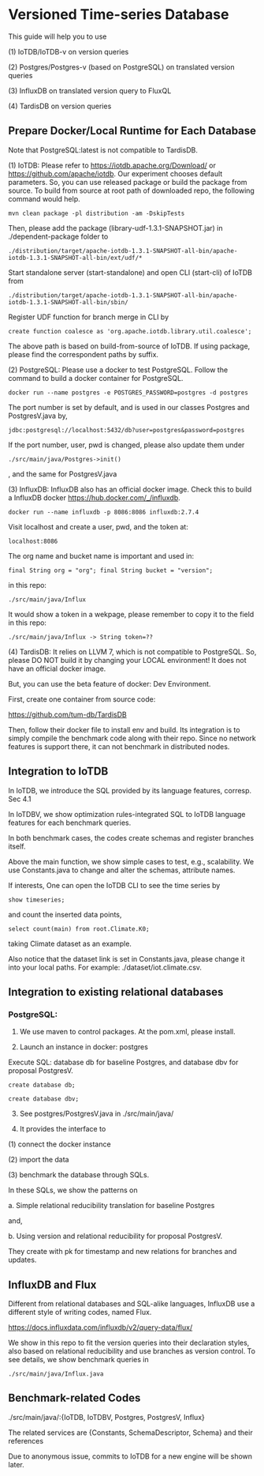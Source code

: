 # Versioned Time-series Database

This guide will help you to use 

(1) IoTDB/IoTDB-v on version queries

(2) Postgres/Postgres-v (based on PostgreSQL) on translated version queries

(3) InfluxDB on translated version query to FluxQL

(4) TardisDB on version queries

## Prepare Docker/Local Runtime for Each Database

Note that PostgreSQL:latest is not compatible to TardisDB.

(1) IoTDB: Please refer to <https://iotdb.apache.org/Download/> or <https://github.com/apache/iotdb>.
Our experiment chooses default parameters. 
So, you can use released package or build the package from source.
To build from source at root path of downloaded repo, the following command would help.

``mvn clean package -pl distribution -am -DskipTests``

Then, please add the package (library-udf-1.3.1-SNAPSHOT.jar) in ./dependent-package folder to 

``./distribution/target/apache-iotdb-1.3.1-SNAPSHOT-all-bin/apache-iotdb-1.3.1-SNAPSHOT-all-bin/ext/udf/*``

Start standalone server (start-standalone) and open CLI (start-cli) of IoTDB from 

``./distribution/target/apache-iotdb-1.3.1-SNAPSHOT-all-bin/apache-iotdb-1.3.1-SNAPSHOT-all-bin/sbin/``

Register UDF function for branch merge in CLI by

``create function coalesce as 'org.apache.iotdb.library.util.coalesce';``

The above path is based on build-from-source of IoTDB.
If using package, please find the correspondent paths by suffix.

(2) PostgreSQL: Please use a docker to test PostgreSQL.
Follow the command to build a docker container for PostgreSQL.

``docker run --name postgres -e POSTGRES_PASSWORD=postgres -d postgres``

The port number is set by default, and is used in our classes Postgres and PostgresV.java by,

``jdbc:postgresql://localhost:5432/db?user=postgres&password=postgres``

If the port number, user, pwd is changed, please also update them under

``./src/main/java/Postgres->init()``

, and the same for PostgresV.java


(3) InfluxDB: InfluxDB also has an official docker image.
Check this to build a InfluxDB docker <https://hub.docker.com/_/influxdb>.

``docker run --name influxdb -p 8086:8086 influxdb:2.7.4``

Visit localhost and create a user, pwd, and the token at:

``localhost:8086``

The org name and bucket name is important and used in:

``final String org = "org"; final String bucket = "version";``

in this repo:

``./src/main/java/Influx``

It would show a token in a wekpage, please remember to copy it to the field in this repo:

``./src/main/java/Influx -> String token=??``

(4) TardisDB: It relies on LLVM 7, which is not compatible to PostgreSQL.
So, please DO NOT build it by changing your LOCAL environment!
It does not have an official docker image. 

But, you can use the beta feature of docker: Dev Environment.

First, create one container from source code:

<https://github.com/tum-db/TardisDB>

Then, follow their docker file to install env and build.
Its integration is to simply compile the benchmark code along with their repo.
Since no network features is support there, it can not benchmark in distributed nodes. 

## Integration to IoTDB

In IoTDB, we introduce the SQL provided by its language features, corresp. Sec 4.1

In IoTDBV, we show optimization rules-integrated SQL to IoTDB language features for each benchmark queries.

In both benchmark cases, the codes create schemas and register branches itself.

Above the main function, we show simple cases to test, e.g., scalability.
We use Constants.java to change and alter the schemas, attribute names.

If interests, One can open the IoTDB CLI to see the time series by

``show timeseries;``

and count the inserted data points,

``select count(main) from root.Climate.K0;``

taking Climate dataset as an example.

Also notice that the dataset link is set in Constants.java, please change it into your local paths.
For example: ./dataset/iot.climate.csv.

## Integration to existing relational databases


### PostgreSQL:

1. We use maven to control packages. At the pom.xml, please install.

2. Launch an instance in docker: postgres

Execute SQL: database db for baseline Postgres, and database dbv for proposal PostgresV.

``create database db;``

``create database dbv;``


3. See postgres/PostgresV.java in ./src/main/java/

4. It provides the interface to 

(1) connect the docker instance

(2) import the data

(3) benchmark the database through SQLs.

In these SQLs, we show the patterns on

a. Simple relational reducibility translation for baseline Postgres

and,

b. Using version and relational reducibility for proposal PostgresV.

They create with pk for timestamp and new relations for branches and updates.

## InfluxDB and Flux

Different from relational databases and SQL-alike languages, InfluxDB use a different style of writing codes, named Flux.

<https://docs.influxdata.com/influxdb/v2/query-data/flux/>

We show in this repo to fit the version queries into their declaration styles, also based on relational reducibility and use branches as version control.
To see details, we show benchmark queries in 

``./src/main/java/Influx.java``


## Benchmark-related Codes

./src/main/java/:{IoTDB, IoTDBV, Postgres, PostgresV, Influx}

The related services are {Constants, SchemaDescriptor, Schema} and their references

Due to anonymous issue, commits to IoTDB for a new engine will be shown later.